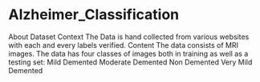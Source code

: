 # Alzheimer_Classification
About Dataset Context The Data is hand collected from various websites with each and every labels verified.  Content The data consists of MRI images. The data has four classes of images both in training as well as a testing set:  Mild Demented  Moderate Demented  Non Demented  Very Mild Demented
